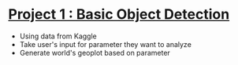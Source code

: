 # [Project 1 : Basic Object Detection](https://github.com/yvnalv/Basic-Object-Detection)
* Using data from Kaggle
* Take user's input for parameter they want to analyze
* Generate world's geoplot based on parameter
